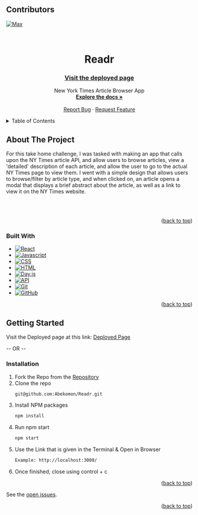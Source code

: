 <a name="readme-top"></a>

## Contributors
 [![Max][Max-badge]][Max-url]

<br />

<h1 align="center">Readr</h1>
<h3 align="center"><a href="https://readr-six.vercel.app/">Visit the deployed page</a></h3>

  <p align="center">
    New York Times Article Browser App
    <br />
    <a href="https://github.com/Abekomon/Readr"><strong>Explore the docs »</strong></a>
    <br />
    <br />
    <a href="https://github.com/Abekomon/Readr/issues">Report Bug</a>
    ·
    <a href="https://github.com/Abekomon/Readr/issues">Request Feature</a>
  </p>
</div>

<details>
  <summary>Table of Contents</summary>
  <ol>
    <li>
      <a href="#about-the-project">About The Project</a>
      <ul>
        <li><a href="#built-with">Built With</a></li>
      </ul>
    </li>
    <li>
      <a href="#getting-started">Getting Started</a>
      <ul>
        <li><a href="#installation">Installation</a></li>
      </ul>
    </li>
  </ol>
</details>

## About The Project

For this take home challenge, I was tasked with making an app that calls upon the NY Times article API, and allow users to browse articles, view a 'detailed' description of each article, and allow the user to go to the actual NY Times page to view them. I went with a simple design that allows users to browse/filter by article type, and when clicked on, an article opens a modal that displays a brief abstract about the article, as well as a link to view it on the NY Times website.


</br>
</br>

<p align="right">(<a href="#readme-top">back to top</a>)</p>

### Built With
- [![React][React]][react-url] 
- [![Javascript][javascript.js]][javascript-url]
- [![CSS][css]][css-url]
- [![HTML][html]][html-url]
- [![Day.js][dayjs]][dayjs-url]
- [![API][api]][api-url]
- [![Git][git]][git-url]
- [![GitHub][github]][github-url]

<p align="right">(<a href="#readme-top">back to top</a>)</p>

## Getting Started

Visit the Deployed page at this link: [Deployed Page](https://readr-six.vercel.app/)

-- OR --

### Installation

1. Fork the Repo from the [Repository](https://github.com/Abekomon/Readr)
2. Clone the repo
   ```sh
   git@github.com:Abekomon/Readr.git
   ```
3. Install NPM packages
   ```sh
   npm install
   ```
4. Run npm start
   ```sh
   npm start
   ```
5. Use the Link that is given in the Terminal & Open in Browser
   ```sh
   Example: http://localhost:3000/
   ```
6. Once finished, close using control + c

<p align="right">(<a href="#readme-top">back to top</a>)</p>

See the [open issues](https://github.com/Abekomon/Readr/issues).

<p align="right">(<a href="#readme-top">back to top</a>)</p>

[Max-badge]: https://img.shields.io/badge/-Max%20Lange-green
[Max-url]: https://github.com/Abekomon
[React]: https://img.shields.io/badge/-ReactJs-61DAFB?logo=react&logoColor=white&style=for-the-badge
[react-url]: https://reactjs.org/
[dayjs]: https://img.shields.io/badge/-dayjs-fb6052?style=for-the-badge
[dayjs-url]: https://www.npmjs.com/package/dayjs
[css]: https://img.shields.io/badge/CSS-000000?style=for-the-badge&logo=css&logoColor=white
[css-url]: https://www.w3.org/Style/CSS/Overview.en.html
[html]: https://img.shields.io/badge/HTML-4A4A55?style=for-the-badge&logo=HTML&logoColor=FF3E00
[html-url]: https://www.w3schools.com/howto/howto_make_a_website.asp
[javascript.js]: https://img.shields.io/badge/JavaScript-0769AD?style=for-the-badge&logo=javascript&logoColor=white
[javascript-url]: https://www.javascript.com/
[api]: https://img.shields.io/badge/API-15EA75?style=for-the-badge&logo=HTML&logoColor=FF3E00
[api-url]: https://www.w3schools.com/js/js_api_intro.asp
[github]: https://img.shields.io/badge/GitHub-22043C?style=for-the-badge&logo=github&logoColor=FF3E00
[github-url]: https://github.com/
[git]: https://img.shields.io/badge/Git-2E0305?style=for-the-badge&logo=git&logoColor=FF3E00
[git-url]: https://git-scm.com/
